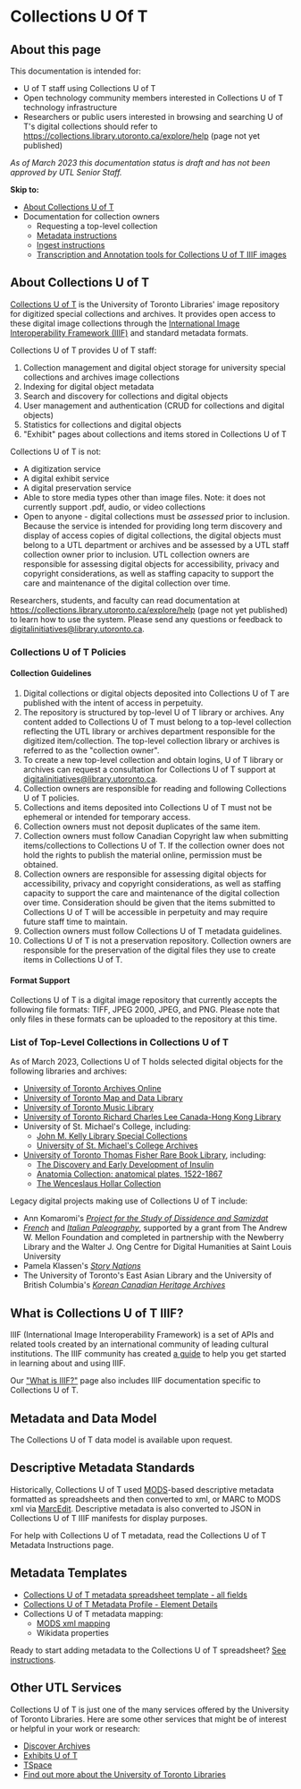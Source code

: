 # Collections U Of T

## About this page
This documentation is intended for:
* U of T staff using Collections U of T
* Open technology community members interested in Collections U of T technology infrastructure
* Researchers or public users interested in browsing and searching U of T's digital collections should refer to https://collections.library.utoronto.ca/explore/help (page not yet published)

*As of March 2023 this documentation status is *draft* and has not been approved by UTL Senior Staff.*

**Skip to:**
* [About Collections U of T](README.md#about-collections-u-of-t)
* Documentation for collection owners
    * Requesting a top-level collection
    * [Metadata instructions](docs/metadata_template_instructions.md)
    * [Ingest instructions](docs/ingest_instructions.md)
    * [Transcription and Annotation tools for Collections U of T IIIF images](docs/transcription_and_annotation_tools.md)

## About Collections U of T
[Collections U of T](https://collections.library.utoronto.ca) is the  University of Toronto Libraries' image repository for digitized special collections and archives. It provides open access to these digital image collections through the [International Image Interoperability Framework (IIIF)](https://iiif.io/) and standard metadata formats. 

Collections U of T provides U of T staff:

1. Collection management and digital object storage for university special collections and archives image collections
2. Indexing for digital object metadata
3. Search and discovery for collections and digital objects
4. User management and authentication (CRUD for collections and digital objects)
5. Statistics for collections and digital objects
6. "Exhibit" pages about collections and items stored in Collections U of T

Collections U of T is not:
* A digitization service
* A digital exhibit service
* A digital preservation service
* Able to store media types other than image files. Note: it does not currently support .pdf, audio, or video collections
* Open to anyone - digital collections must be *assessed* prior to inclusion. Because the service is intended for providing long term discovery and display of access copies of digital collections, the digital objects must belong to a UTL department or archives and be assessed by a UTL staff collection owner prior to inclusion. UTL collection owners are responsible for assessing digital objects for accessibility, privacy and copyright considerations, as well as staffing capacity to support the care and maintenance of the digital collection over time. 

Researchers, students, and faculty can read documentation at https://collections.library.utoronto.ca/explore/help (page not yet published) to learn how to use the system. Please send any questions or feedback to [digitalinitiatives@library.utoronto.ca](mailto:digitalinitiatives@library.utoronto.ca).

### Collections U of T Policies

#### Collection Guidelines

1. Digital collections or digital objects deposited into Collections U of T are published with the intent of access in perpetuity.
2. The repository is structured by top-level U of T library or archives. Any content added to Collections U of T must belong to a top-level collection reflecting the UTL library or archives department responsible for the digitized item/collection. The top-level collection library or archives is referred to as the "collection owner".
3. To create a new top-level collection and obtain logins, U of T library or archives can request a consultation for Collections U of T support at [digitalinitiatives@library.utoronto.ca](mailto:digitalinitiatives@library.utoronto.ca). 
4. Collection owners are responsible for reading and following Collections U of T policies.
5. Collections and items deposited into Collections U of T must not be ephemeral or intended for temporary access.
6. Collection owners must not deposit duplicates of the same item.
7. Collection owners must follow Canadian Copyright law when submitting items/collections to Collections U of T. If the collection owner does not hold the rights to publish the material online, permission must be obtained.
8. Collection owners are responsible for assessing digital objects for accessibility, privacy and copyright considerations, as well as staffing capacity to support the care and maintenance of the digital collection over time. Consideration should be given that the items submitted to Collections U of T will be accessible in perpetuity and may require future staff time to maintain.
9. Collection owners must follow Collections U of T metadata guidelines.
10. Collections U of T is not a preservation repository. Collection owners are responsible for the preservation of the digital files they use to create items in Collections U of T.

#### Format Support

Collections U of T is a digital image repository that currently accepts the following file formats: TIFF, JPEG 2000, JPEG, and PNG. Please note that only files in these formats can be uploaded to the repository at this time.

### List of Top-Level Collections in Collections U of T

As of March 2023, Collections U of T holds selected digital objects for the following libraries and archives:
* [University of Toronto Archives Online](https://collections.library.utoronto.ca/view/utarms:root)
* [University of Toronto Map and Data Library](https://collections.library.utoronto.ca/view/mdl:root)
* [University of Toronto Music Library](https://collections.library.utoronto.ca/view/musiclibrary:root)
* [University of Toronto Richard Charles Lee Canada-Hong Kong Library](https://collections.library.utoronto.ca/view/rclc-hkl:root)
* University of St. Michael's College, including:
    * [John M. Kelly Library Special Collections](https://collections.library.utoronto.ca/view/usmc:root)
    * [University of St. Michael's College Archives](https://collections.library.utoronto.ca/view/usmc-archives:root)
* [University of Toronto Thomas Fisher Rare Book Library](https://collections.library.utoronto.ca/view/fisher:root), including:
    * [The Discovery and Early Development of Insulin](https://collections.library.utoronto.ca/view/insulin:root)
    * [Anatomia Collection: anatomical plates, 1522-1867](https://collections.library.utoronto.ca/view/anatomia:root)
    * [The Wenceslaus Hollar Collection](https://collections.library.utoronto.ca/view/hollar:root)

Legacy digital projects making use of Collections U of T include:
* Ann Komaromi's *[Project for the Study of Dissidence and Samizdat](https://collections.library.utoronto.ca/view/samizdat:root)*
* *[French](https://collections.library.utoronto.ca/view/paleography:root)* and *[Italian Paleography](https://collections.library.utoronto.ca/view/italianpaleography:root)*, supported by a grant from The Andrew W. Mellon Foundation and completed in partnership with the Newberry Library and the Walter J. Ong Centre for Digital Humanities at Saint Louis University
* Pamela Klassen's *[Story Nations](https://storynations.utoronto.ca/index.php/the-diary/the-digital-edition/manuscript-and-transcription/)*
* The University of Toronto's East Asian Library and the University of British Columbia's *[Korean Canadian Heritage Archives](https://collections.library.utoronto.ca/view/eal3:root)*

## What is Collections U of T IIIF?

IIIF (International Image Interoperability Framework) is a set of APIs and related tools created by an international community of leading cultural institutions. The IIIF community has created [a guide](https://iiif.io/guides/using_iiif_resources/) to help you get started in learning about and using IIIF.

Our ["What is IIIF?"](docs/iiif-collections.md) page also includes IIIF documentation specific to Collections U of T. 

## Metadata and Data Model

The Collections U of T data model is available upon request.

## Descriptive Metadata Standards
Historically, Collections U of T used [MODS](https://www.loc.gov/standards/mods/userguide/generalapp.html)-based descriptive metadata formatted as spreadsheets and then converted to xml, or MARC to MODS xml via [MarcEdit](https://marcedit.reeset.net/). Descriptive metadata is also converted to JSON in Collections U of T IIIF manifests for display purposes. 

For help with Collections U of T metadata, read the Collections U of T Metadata Instructions page. 

## Metadata Templates

* [Collections U of T metadata spreadsheet template - all fields](https://docs.google.com/spreadsheets/d/1PMtZt5CzkidIXbTBUaoi8Qg7kBU-m9RzeM-lBMORPks/edit?usp=sharing)
* [Collections U of T Metadata Profile - Element Details](https://docs.google.com/spreadsheets/d/1EidYREGS521xZKoxBN3Fl-PzkJnNJAR_zftuXXwQsZg/edit?usp=sharing)
* Collections U of T metadata mapping:
    - [MODS xml mapping](docs/xml_mods_collections_uoft_mapping.xml)
    - Wikidata properties

Ready to start adding metadata to the Collections U of T spreadsheet? [See instructions](docs/metadata_template_instructions.md).

## Other UTL Services

Collections U of T is just one of the many services offered by the University of Toronto Libraries. Here are some other services that might be of interest or helpful in your work or research:
* [Discover Archives](https://discoverarchives.library.utoronto.ca/)
* [Exhibits U of T](https://exhibits.library.utoronto.ca/)
* [TSpace](https://tspace.library.utoronto.ca/?refresh=true)
* [Find out more about the University of Toronto Libraries](https://onesearch.library.utoronto.ca/)
